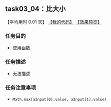 ## task03_04：比大小

【平均用时 0.01 天】
[【我的代码】](https://github.com/wangsiyuan233/MyDemo/blob/master/task03/04/task03_04.html)
[【效果预览】](https://wangsiyuan233.cn/MyDemo/task03/04/task03_04.html)

### 任务目的
- 使用函数

### 任务描述
- 无法描述

### 任务注意事项
- `Math.max(aInput[0].value, aInput[1].value)`







